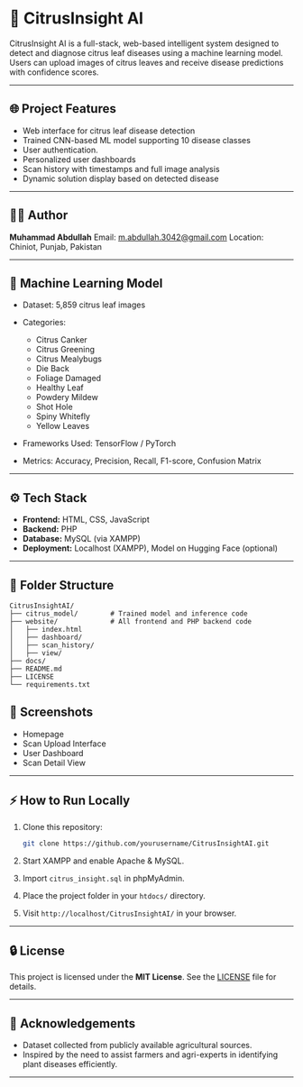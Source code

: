 # 🍊 CitrusInsight AI

CitrusInsight AI is a full-stack, web-based intelligent system designed to detect and diagnose citrus leaf diseases using a machine learning model. Users can upload images of citrus leaves and receive disease predictions with confidence scores.

---

## 🌐 Project Features

* Web interface for citrus leaf disease detection
* Trained CNN-based ML model supporting 10 disease classes
* User authentication.
* Personalized user dashboards
* Scan history with timestamps and full image analysis
* Dynamic solution display based on detected disease

---

## 🧑‍💻 Author

**Muhammad Abdullah**
Email: [m.abdullah.3042@gmail.com](mailto:m.abdullah3042@gmail.com)
Location: Chiniot, Punjab, Pakistan

---

## 🤖 Machine Learning Model

* Dataset: 5,859 citrus leaf images
* Categories:

  * Citrus Canker
  * Citrus Greening
  * Citrus Mealybugs
  * Die Back
  * Foliage Damaged
  * Healthy Leaf
  * Powdery Mildew
  * Shot Hole
  * Spiny Whitefly
  * Yellow Leaves
* Frameworks Used: TensorFlow / PyTorch
* Metrics: Accuracy, Precision, Recall, F1-score, Confusion Matrix

---

## ⚙️ Tech Stack

* **Frontend:** HTML, CSS, JavaScript
* **Backend:** PHP
* **Database:** MySQL (via XAMPP)
* **Deployment:** Localhost (XAMPP), Model on Hugging Face (optional)

---

## 📂 Folder Structure

```
CitrusInsightAI/
├── citrus_model/        # Trained model and inference code
├── website/             # All frontend and PHP backend code
│   ├── index.html
│   ├── dashboard/
│   ├── scan_history/
│   ├── view/
├── docs/           
├── README.md
├── LICENSE
└── requirements.txt     
```

## 📸 Screenshots


* Homepage
* Scan Upload Interface
* User Dashboard
* Scan Detail View

---

## ⚡ How to Run Locally

1. Clone this repository:

   ```bash
   git clone https://github.com/yourusername/CitrusInsightAI.git
   ```
2. Start XAMPP and enable Apache & MySQL.
3. Import `citrus_insight.sql` in phpMyAdmin.
4. Place the project folder in your `htdocs/` directory.
5. Visit `http://localhost/CitrusInsightAI/` in your browser.

---

## 🔒 License

This project is licensed under the **MIT License**. See the [LICENSE](./LICENSE) file for details.

---

## 📖 Acknowledgements

* Dataset collected from publicly available agricultural sources.
* Inspired by the need to assist farmers and agri-experts in identifying plant diseases efficiently.

---
